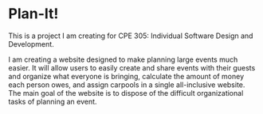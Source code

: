 # Plan-It!

This is a project I am creating for CPE 305: Individual Software Design and Development.  

I am creating a website designed to make planning large events much easier.  It will allow users to easily create and share events with their guests and organize what everyone is bringing, calculate the amount of money each person owes, and assign carpools in a single all-inclusive website.  The main goal of the website is to dispose of the difficult organizational tasks of planning an event.  
